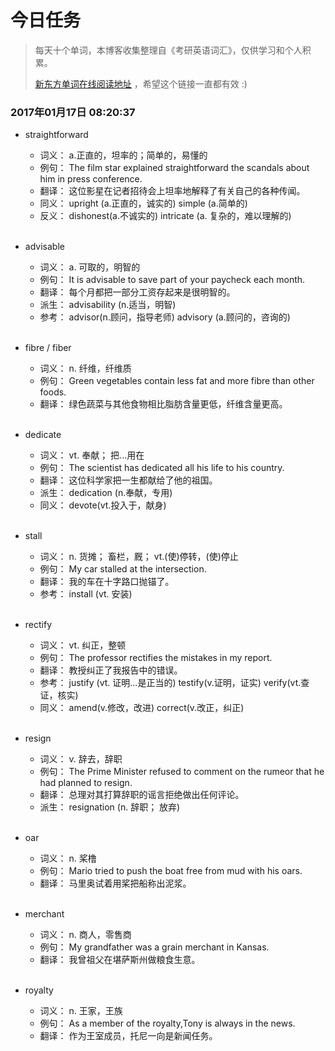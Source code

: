 # 今日任务

> 每天十个单词，本博客收集整理自《考研英语词汇》，仅供学习和个人积累。
>
> [新东方单词在线阅读地址](http://download.dogwood.com.cn/online/kychlx/iPhone.html) ，希望这个链接一直都有效 :)

### 2017年01月17日 08:20:37

- straightforward
  * 词义： a.正直的，坦率的；简单的，易懂的
  * 例句： The film star explained straightforward the scandals about him in press conference.
  * 翻译： 这位影星在记者招待会上坦率地解释了有关自己的各种传闻。
  * 同义： upright (a.正直的，诚实的) simple (a.简单的)
  * 反义： dishonest(a.不诚实的) intricate (a. 复杂的，难以理解的)
  <br>

- advisable
  * 词义：  a. 可取的，明智的
  * 例句：  It is advisable to save part of your paycheck each month.
  * 翻译：  每个月都把一部分工资存起来是很明智的。
  * 派生：  advisability (n.适当，明智)
  * 参考：  advisor(n.顾问，指导老师) advisory (a.顾问的，咨询的)
  <br>

- fibre / fiber
  * 词义：  n. 纤维，纤维质
  * 例句：  Green vegetables contain less fat and more fibre than other foods.
  * 翻译：  绿色蔬菜与其他食物相比脂肪含量更低，纤维含量更高。
  <br>

- dedicate
  * 词义：  vt. 奉献； 把...用在
  * 例句：  The scientist has dedicated all his life to his country.
  * 翻译：  这位科学家把一生都献给了他的祖国。
  * 派生：  dedication (n.奉献，专用)
  * 同义：  devote(vt.投入于，献身)
  <br>

- stall
  * 词义：  n. 货摊； 畜栏，厩； vt.(使)停转，(使)停止
  * 例句：  My car stalled at the intersection.
  * 翻译：  我的车在十字路口抛锚了。
  * 参考：  install (vt. 安装)
  <br>

- rectify
  * 词义：  vt. 纠正，整顿
  * 例句：  The professor rectifies the mistakes in my report.
  * 翻译：  教授纠正了我报告中的错误。
  * 参考：  justify (vt. 证明...是正当的) testify(v.证明，证实) verify(vt.查证，核实)
  * 同义：  amend(v.修改，改进) correct(v.改正，纠正)
  <br>

- resign
  * 词义：  v. 辞去，辞职
  * 例句：  The Prime Minister refused to comment on the rumeor that he had planned to resign.
  * 翻译：  总理对其打算辞职的谣言拒绝做出任何评论。
  * 派生：  resignation (n. 辞职； 放弃)
  <br>

- oar
  * 词义：  n. 桨橹
  * 例句：  Mario tried to push the boat free from mud with his oars.
  * 翻译：  马里奥试着用桨把船称出泥浆。
  <br>

- merchant
  * 词义：  n. 商人，零售商
  * 例句：  My grandfather was a grain merchant in Kansas.
  * 翻译：  我曾祖父在堪萨斯州做粮食生意。
  <br>

- royalty
  * 词义：  n. 王家，王族
  * 例句：  As a member of the royalty,Tony is always in the news.
  * 翻译：  作为王室成员，托尼一向是新闻任务。
  <br>